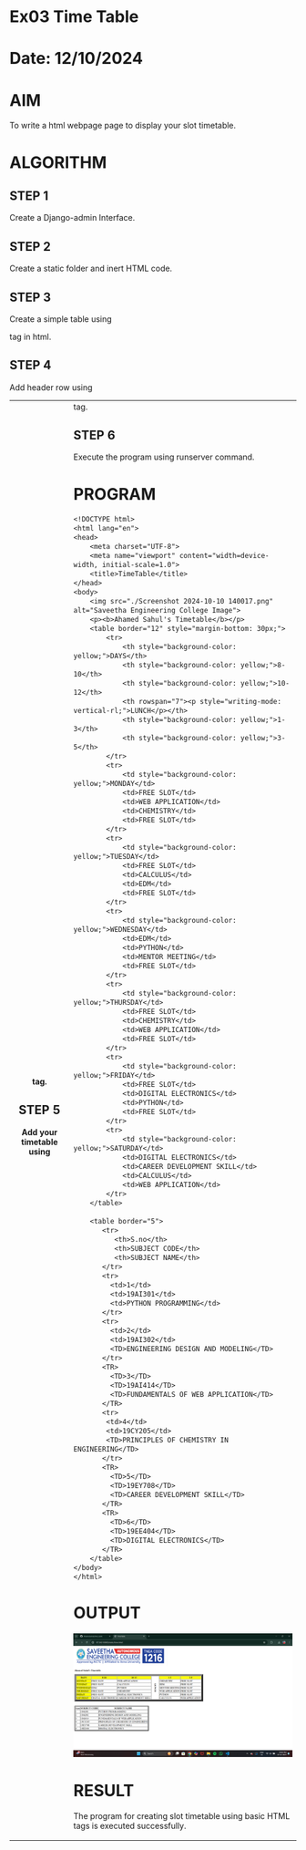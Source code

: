 # Ex03 Time Table
# Date: 12/10/2024
# AIM
To write a html webpage page to display your slot timetable.

# ALGORITHM
## STEP 1
Create a Django-admin Interface.

## STEP 2
Create a static folder and inert HTML code.

## STEP 3
Create a simple table using <table> tag in html.

## STEP 4
Add header row using <th> tag.

## STEP 5
Add your timetable using <td> tag.

## STEP 6
Execute the program using runserver command.

# PROGRAM
```
<!DOCTYPE html>
<html lang="en">
<head>
    <meta charset="UTF-8">
    <meta name="viewport" content="width=device-width, initial-scale=1.0">
    <title>TimeTable</title>
</head>
<body>
    <img src="./Screenshot 2024-10-10 140017.png" alt="Saveetha Engineering College Image">
    <p><b>Ahamed Sahul's Timetable</b></p>
    <table border="12" style="margin-bottom: 30px;">
        <tr>
            <th style="background-color: yellow;">DAYS</th>
            <th style="background-color: yellow;">8-10</th>
            <th style="background-color: yellow;">10-12</th>
            <th rowspan="7"><p style="writing-mode: vertical-rl;">LUNCH</p></th>
            <th style="background-color: yellow;">1-3</th>
            <th style="background-color: yellow;">3-5</th>
        </tr>
        <tr>
            <td style="background-color: yellow;">MONDAY</td>
            <td>FREE SLOT</td>
            <td>WEB APPLICATION</td>
            <td>CHEMISTRY</td>
            <td>FREE SLOT</td>
        </tr>
        <tr>
            <td style="background-color: yellow;">TUESDAY</td>
            <td>FREE SLOT</td>
            <td>CALCULUS</td>
            <td>EDM</td>
            <td>FREE SLOT</td>
        </tr>
        <tr>
            <td style="background-color: yellow;">WEDNESDAY</td>
            <td>EDM</td>
            <td>PYTHON</td>
            <td>MENTOR MEETING</td>
            <td>FREE SLOT</td>
        </tr>
        <tr>
            <td style="background-color: yellow;">THURSDAY</td>
            <td>FREE SLOT</td>
            <td>CHEMISTRY</td>
            <td>WEB APPLICATION</td>
            <td>FREE SLOT</td>
        </tr>
        <tr>
            <td style="background-color: yellow;">FRIDAY</td>
            <td>FREE SLOT</td>
            <td>DIGITAL ELECTRONICS</td>
            <td>PYTHON</td>
            <td>FREE SLOT</td>
        </tr>
        <tr>
            <td style="background-color: yellow;">SATURDAY</td>
            <td>DIGITAL ELECTRONICS</td>
            <td>CAREER DEVELOPMENT SKILL</td>
            <td>CALCULUS</td>
            <td>WEB APPLICATION</td>
        </tr>
    </table>

    <table border="5">
       <tr>
          <th>S.no</th>
          <th>SUBJECT CODE</th>
          <th>SUBJECT NAME</th>
       </tr>
       <tr>
         <td>1</td>
         <td>19AI301</td>
         <td>PYTHON PROGRAMMING</td>
       </tr>
       <tr>
         <td>2</td>
         <td>19AI302</td>
         <TD>ENGINEERING DESIGN AND MODELING</TD>
       </tr>
       <TR>
         <TD>3</TD>
         <TD>19AI414</TD>
         <TD>FUNDAMENTALS OF WEB APPLICATION</TD>
       </TR>
       <tr>
        <td>4</td>
        <td>19CY205</td>
        <TD>PRINCIPLES OF CHEMISTRY IN ENGINEERING</TD>
       </tr>
       <TR>
         <TD>5</TD>
         <TD>19EY708</TD>
         <TD>CAREER DEVELOPMENT SKILL</TD>
       </TR>
       <TR>
         <TD>6</TD>
         <TD>19EE404</TD>
         <TD>DIGITAL ELECTRONICS</TD>
       </TR>
    </table>
</body>
</html>
```
# OUTPUT

![alt text](<Screenshot 2024-12-07 161815.png>)

# RESULT
The program for creating slot timetable using basic HTML tags is executed successfully.
